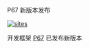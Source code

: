 ﻿P67 新版本发布

[![sites](http://182.61.61.133/link/resources/OSQ.png)](http://www.OS-Q.com)

开发框架 [P67](https://github.com/OS-Q/P67) 已发布新版本


